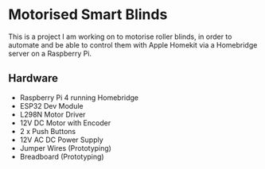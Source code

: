 # Motorised Smart Blinds

This is a project I am working on to motorise roller blinds, in order to automate and be able to control them with Apple Homekit via a Homebridge server on a Raspberry Pi.

## Hardware
* Raspberry Pi 4 running Homebridge
* ESP32 Dev Module
* L298N Motor Driver
* 12V DC Motor with Encoder
* 2 x Push Buttons
* 12V AC DC Power Supply
* Jumper Wires (Prototyping)
* Breadboard (Prototyping)
